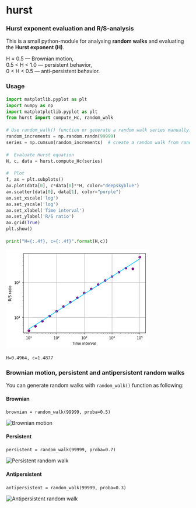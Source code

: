 # hurst
### Hurst exponent evaluation and R/S-analysis

This is a small python-module for analysing __random walks__ and evaluating the __Hurst exponent (H)__.

H = 0.5 — Brownian motion,  
0.5 < H < 1.0 — persistent behavior,  
0 < H < 0.5 — anti-persistent behavior.  

### Usage
```python
import matplotlib.pyplot as plt
import numpy as np
import matplotplotlib.pyplot as plt
from hurst import compute_Hc, random_walk

# Use random_walk() function or generate a random walk series manually:
random_increments = np.random.randn(99999) 
series = np.cumsum(random_increments)  # create a random walk from random increments

#  Evaluate Hurst equation
H, c, data = hurst.compute_Hc(series)

#  Plot
f, ax = plt.subplots()
ax.plot(data[0], c*data[0]**H, color="deepskyblue")
ax.scatter(data[0], data[1], color="purple")
ax.set_xscale('log')
ax.set_yscale('log')
ax.set_xlabel('Time interval')
ax.set_ylabel('R/S ratio')
ax.grid(True)
plt.show()

print("H={:.4f}, c={:.4f}".format(H,c))
```


![R/S analysis](examples/regression.png?raw=true "R/S analysis")

```H=0.4964, c=1.4877```

### Brownian motion, persistent and antipersistent random walks
You can generate random walks with `random_walk()` function as following:

#### Brownian ####
```brownian = random_walk(99999, proba=0.5)```


![Brownian motion](examples/Brownian_motion.png?raw=true "Brownian motion")

#### Persistent ####
```persistent = random_walk(99999, proba=0.7)```


![Persistent random walk](examples/Persistent.png?raw=true "Persistent random walk")

#### Antipersistent ####
```antipersistent = random_walk(99999, proba=0.3)```


![Antipersistent random walk](examples/Antipersistent.png?raw=true "Antipersistent random walk")
